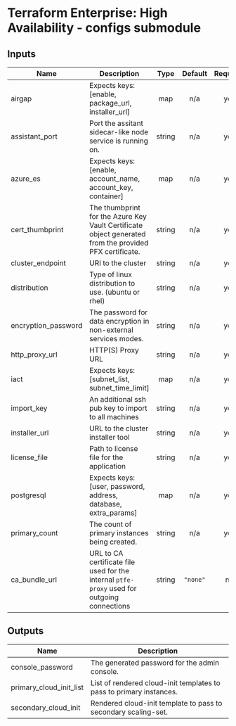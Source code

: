 # Terraform Enterprise: High Availability - configs submodule


## Inputs

| Name | Description | Type | Default | Required |
|------|-------------|:----:|:-----:|:-----:|
| airgap | Expects keys: [enable, package_url, installer_url] | map | n/a | yes |
| assistant\_port | Port the assitant sidecar-like node service is running on. | string | n/a | yes |
| azure\_es | Expects keys: [enable, account_name, account_key, container] | map | n/a | yes |
| cert\_thumbprint | The thumbprint for the Azure Key Vault Certificate object generated from the provided PFX certificate. | string | n/a | yes |
| cluster\_endpoint | URI to the cluster | string | n/a | yes |
| distribution | Type of linux distribution to use. (ubuntu or rhel) | string | n/a | yes |
| encryption\_password | The password for data encryption in non-external services modes. | string | n/a | yes |
| http\_proxy\_url | HTTP(S) Proxy URL | string | n/a | yes |
| iact | Expects keys: [subnet_list, subnet_time_limit] | map | n/a | yes |
| import\_key | An additional ssh pub key to import to all machines | string | n/a | yes |
| installer\_url | URL to the cluster installer tool | string | n/a | yes |
| license\_file | Path to license file for the application | string | n/a | yes |
| postgresql | Expects keys: [user, password, address, database, extra_params] | map | n/a | yes |
| primary\_count | The count of primary instances being created. | string | n/a | yes |
| ca_bundle_url | URL to CA certificate file used for the internal `ptfe-proxy` used for outgoing connections| string | `"none"` | no |

## Outputs

| Name | Description |
|------|-------------|
| console\_password | The generated password for the admin console. |
| primary\_cloud\_init\_list | List of rendered cloud-init templates to pass to primary instances. |
| secondary\_cloud\_init | Rendered cloud-init template to pass to secondary scaling-set. |

